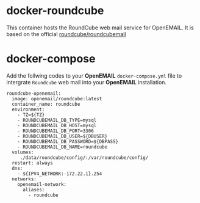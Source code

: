 # docker-roundcube

This container hosts the RoundCube web mail service for OpenEMAIL. It is based on the official [roundcube/roundcubemail
](https://hub.docker.com/r/roundcube/roundcubemail)

# docker-compose

Add the follwing codes to your **OpenEMAIL** `docker-compose.yml`  file to intergrate `Roundcube` web mail into your **OpenEMAIL** installation.
```
roundcube-openemail:
  image: openemail/roundcube:latest
  container_name: roundcube
  environment:
    - TZ=${TZ}
    - ROUNDCUBEMAIL_DB_TYPE=mysql
    - ROUNDCUBEMAIL_DB_HOST=mysql
    - ROUNDCUBEMAIL_DB_PORT=3306
    - ROUNDCUBEMAIL_DB_USER=${DBUSER}
    - ROUNDCUBEMAIL_DB_PASSWORD=${DBPASS}
    - ROUNDCUBEMAIL_DB_NAME=roundcube
  volumes:
     ./data/roundcube/config/:/var/roundcube/config/
  restart: always
  dns:
    - ${IPV4_NETWORK:-172.22.1}.254 
  networks:
    openemail-network:
      aliases:
        - roundcube
```



